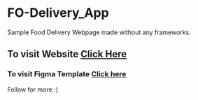 # FO-Delivery_App
Sample Food Delivery Webpage made without any frameworks.
<h2>To visit Website <a href="https://faizalmsdev.github.io/FO-Delivery_App/">Click Here</a></h2>
<h3>To visit Figma Template <a href="https://www.figma.com/file/jsbCtV1JoeVHH9ud84yTsD/fiverr-(Copy)?node-id=1%3A2599&mode=dev">Click here</a></h3>
<p>Follow for more :)</p>

